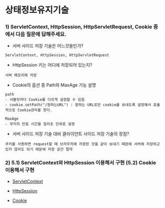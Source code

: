# 상태정보유지기술

### 1) ServletContext, HttpSession, HttpServletRequest, Cookie 중에서 다음 질문에 답해주세요.

* 서버 사이드 저장 기술은 어느것들인가? <br>
```
ServletContext, HttpSession, HttpServletRequest
```

* HttpSession 키는 어디에 저장되어 있는지? <br>
```
서버 메모리에 저장
```

* Cookie의 옵션 중 Path와 MaxAge 기능 설명 <br>
```
path
- 서블릿마다 Cookie를 다르게 설정할 수 있음
- cookie.setPath("/원하는URL") : 원하는 URL로만 cookie를 보내도록 설정해서 효율적으로 Cookie관리를 한다.

MaxAge
- 쿠키의 만료 시간을 밀리초 단위로 설정
```

* 서버 사이드 저장 기술 대비 클라이언트 사이드 저장 기술의 장점? <br>
 ```
쿠키를 사용하면 request할 때 브라우저에 저장된 것을 같이 보내기 때문에 서버에 저장하고 있지 않아도 되기 때문에 저장 공간 절약
```

### 2) 5.1) ServletContext와 HttpSession 이용해서 구현 (5.2) Cookie 이용해서 구현

* [ServletContext](https://github.com/wjdrbs96/JDBC_Project/blob/master/Assignment2/src/com/review/MyExample3.java)

* [HttpSession]()

* [Cookie]()

